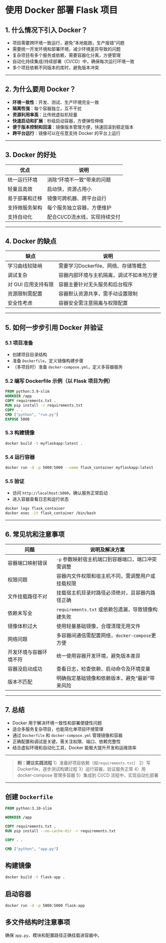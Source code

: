 
# 使用 Docker 部署 Flask 项目

## 1. 什么情况下引入 Docker？

- 项目需要跨环境一致运行，避免“本地能跑，生产报错”问题  
- 需要统一开发环境和部署环境，减少环境差异导致的问题  
- 复杂项目有多个服务或依赖，需要容器化分离，方便管理  
- 自动化持续集成/持续部署（CI/CD）中，确保每次运行环境一致  
- 多个项目依赖不同版本的库时，避免版本冲突  

---

## 2. 为什么要用 Docker？

- **环境一致性**：开发、测试、生产环境完全一致  
- **隔离性强**：每个容器独立，互不干扰  
- **资源利用率高**：比传统虚拟机轻量  
- **快速启动和扩展**：秒级启动容器，方便弹性伸缩  
- **便于版本控制和回滚**：镜像版本管理方便，快速回滚到稳定版本  
- **跨平台运行**：镜像可以在任意支持 Docker 的平台上运行  

---

## 3. Docker 的好处

| 优点           | 说明                         |
|----------------|------------------------------|
| 统一运行环境   | 消除“环境不一致”带来的问题     |
| 轻量且高效     | 启动快，资源占用小             |
| 易于部署和迁移 | 镜像可跨机器、跨平台运行       |
| 支持微服务架构 | 每个服务独立容器，方便维护     |
| 支持自动化     | 配合CI/CD流水线，实现持续交付   |

---

## 4. Docker 的缺点

| 缺点                   | 说明                                  |
|------------------------|-------------------------------------|
| 学习曲线较陡峭         | 需要学习Dockerfile、网络、存储等概念   |
| 调试复杂               | 容器内部环境与主机隔离，调试不如本地方便|
| 对 GUI 应用支持有限     | 容器主要针对无头服务和后台程序           |
| 资源限制需配置         | 容器默认资源共享，需手动设置限制         |
| 安全性考虑             | 容器安全需注意隔离与权限配置             |

---

## 5. 如何一步步引用 Docker 并验证

### 5.1 项目准备

- 创建项目目录结构  
- 准备 `Dockerfile`，定义镜像构建步骤  
- （多项目时）准备 `docker-compose.yml`，定义多容器服务  

### 5.2 编写 Dockerfile 示例（以 Flask 项目为例）

```dockerfile
FROM python:3.9-slim
WORKDIR /app
COPY requirements.txt .
RUN pip install -r requirements.txt
COPY . .
CMD ["python", "run.py"]
EXPOSE 5000
````

### 5.3 构建镜像

```bash
docker build -t myflaskapp:latest .
```

### 5.4 运行容器

```bash
docker run -d -p 5000:5000 --name flask_container myflaskapp:latest
```

### 5.5 验证

* 访问 `http://localhost:5000`，确认服务正常启动
* 进入容器查看日志和运行状态

```bash
docker logs flask_container
docker exec -it flask_container /bin/bash
```

---

## 6. 常见坑和注意事项

| 问题          | 说明及解决方案                            |
| ----------- | ---------------------------------- |
| 容器端口映射错误    | `-p` 参数映射宿主机端口到容器端口，端口冲突需调整        |
| 权限问题        | 容器内文件权限和宿主机不同，需调整用户或挂载权限           |
| 文件挂载路径不对    | 挂载宿主机目录时路径必须绝对，且容器内路径正确            |
| 依赖未写全       | `requirements.txt` 或依赖包遗漏，导致镜像构建失败 |
| 镜像体积过大      | 使用轻量基础镜像，合理清理无用文件                  |
| 网络问题        | 多容器间通信需配置网络，`docker-compose`更方便    |
| 开发环境与容器环境不符 | 统一使用容器开发环境，避免版本差异                  |
| 容器没启动成功     | 查看日志，检查依赖、启动命令及环境变量                |
| 版本不匹配       | 明确指定基础镜像和依赖版本，避免“最新”带来风险           |

---

## 7. 总结

* Docker 用于解决环境一致性和部署便捷性问题
* 适合多服务复杂项目，也能简化单项目环境管理
* 通过 `Dockerfile` 和 `docker-compose.yml` 管理镜像和容器
* 正确配置和调试是关键，需关注权限、端口、依赖完整性
* 结合虚拟环境和自动化工具，Docker 能极大提升开发和运维效率

---

> **附：建议实践流程**
> 1）准备好项目依赖（如`requirements.txt`）
> 2）写 Dockerfile，逐步测试构建过程
> 3）运行容器，验证服务正常
> 4）用 docker-compose 管理多容器
> 5）集成到 CI/CD 流程中，实现自动化部署

---


## 创建 `Dockerfile`

```dockerfile
FROM python:3.10-slim

WORKDIR /app

COPY requirements.txt .
RUN pip install --no-cache-dir -r requirements.txt

COPY . .

CMD ["python", "app.py"]
````

## 构建镜像

```bash
docker build -t flask-app .
```

## 启动容器

```bash
docker run -d -p 5000:5000 flask-app
```

## 多文件结构时注意事项

确保 `app.py`、模块和配置路径正确挂载进容器中。

````

